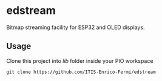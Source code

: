 # edstream
Bitmap streaming facility for ESP32 and OLED displays.

## Usage

Clone this project into _lib_ folder inside your PIO workspace
```
git clone https://github.com/ITIS-Enrico-Fermi/edstream
```

